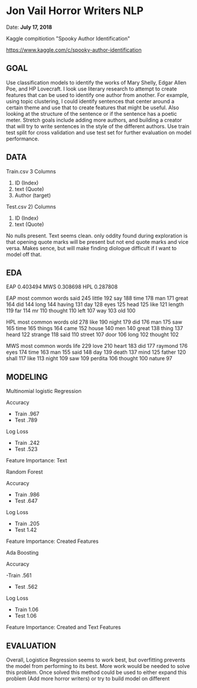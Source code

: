 # Jon Vail Horror Writers NLP

Date: **July 17, 2018**

Kaggle compitiotion "Spooky Author Identification"

https://www.kaggle.com/c/spooky-author-identification

## GOAL
Use classification models to identify the works of Mary Shelly, Edgar Allen Poe, and HP Lovecraft. I look use literary research to attempt to create features that can be used to identify one author from another. For example, using topic clustering, I could identify sentences that center around a certain theme and use that to create features that might be useful. Also looking at the structure of the sentence or if the sentence has a poetic meter. Stretch goals include adding more authors, and building a creator that will try to write sentences in the style of the different authors. Use train test split for cross validation and use test set for further evaluation on model performance.

## DATA

Train.csv
3 Columns 
1) ID (Index)
2) text (Quote)
3) Author (target)

Test.csv
2) Columns
1) ID (Index)
2) text (Quote)

No nulls present. Text seems clean. only oddity found during exploration is that opening quote marks will be present but not end quote marks and vice versa. Makes sence, but will make finding diologue difficult if I want to model off that.

## EDA 

EAP    0.403494
MWS    0.308698
HPL    0.287808

EAP most common words
said       245
little     192
say        188
time       178
man        171
great      164
did        144
long       144
having     131
day        128
eyes       125
head       125
like       121
length     119
far        114
mr         110
thought    110
left       107
way        103
old        100

HPL most common words
old        278
like       190
night      179
did        176
man        175
saw        165
time       165
things     164
came       152
house      140
men        140
great      138
thing      137
heard      122
strange    118
said       110
street     107
door       106
long       102
thought    102

MWS most common words
life       229
love       210
heart      183
did        177
raymond    176
eyes       174
time       163
man        155
said       148
day        139
death      137
mind       125
father     120
shall      117
like       113
night      109
saw        109
perdita    106
thought    100
nature      97

## MODELING

Multinomial logistic Regression

Accuracy

- Train .967
- Test .789

Log Loss

- Train .242
- Test .523

Feature Importance: Text

Random Forest

Accuracy

- Train .986
- Test .647

Log Loss

- Train .205
- Test 1.42

Feature Importance: Created Features

Ada Boosting

Accuracy

-Train .561
- Test .562

Log Loss

- Train 1.06
- Test 1.06

Feature Importance: Created and Text Features

## EVALUATION
Overall, Logistice Regression seems to work best, but overfitting prevents the model from performing to its best. More work would be needed to solve this problem. Once solved this method could be used to either expand this problem (Add more horror writers) or try to build model on different 

